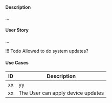 #### Description
...

#### User Story
...

!!! Todo
    Allowed to do system updates?

#### Use Cases

| ID  | Description |
| --- | ----------- |
| xx  | yy          |
| xx | The User can apply device updates |
